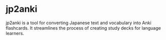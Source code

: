 # jp2anki

jp2anki is a tool for converting Japanese text and vocabulary into Anki flashcards. It streamlines the process of creating study decks for language learners.

